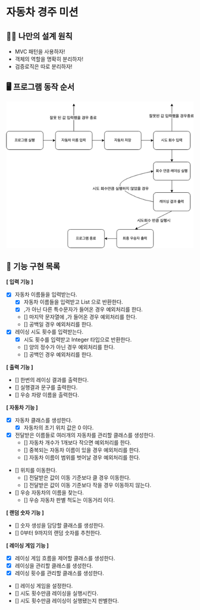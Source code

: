 # 자동차 경주 미션

## 🧑‍💻 나만의 설계 원칙

- MVC 패턴을 사용하자!
- 객체의 역할을 명확히 분리하자!
- 검증로직은 따로 분리하자!

## 🖥️ 프로그램 동작 순서

![flow](flow.png)

## 🎯 기능 구현 목록

**[ 입력 기능 ]**
- [x] 자동차 이름들을 입력받는다.
  - [x] 자동차 이름들을 입력받고 List<String> 으로 반환한다.
  - [x] ,가 아닌 다른 특수문자가 들어온 경우 예외처리를 한다.
  - [] 마지막 문자열에 ,가 들어온 경우 예외처리를 한다.
  - [] 공백일 경우 예외처리를 한다.
- [x] 레이싱 시도 횟수를 입력받는다.
  - [x] 시도 횟수를 입력받고 Integer 타입으로 반환한다.
  - [] 양의 정수가 아닌 경우 예외처리를 한다.
  - [] 공백인 경우 예외처리를 한다.

**[ 출력 기능 ]**
- [] 한번의 레이싱 결과를 출력한다.
- [] 실행결과 문구를 출력한다.
- [] 우승 차량 이름을 출력한다.

**[ 자동차 기능 ]**
- [x] 자동차 클래스를 생성한다.
  - [x] 자동차의 초기 위치 값은 0 이다.
- [x] 전달받은 이름들로 여러개의 자동차를 관리할 클래스를 생성한다.
  - [] 자동차 개수가 1개보다 작으면 예외처리를 한다.
  - [] 중복되는 자동차 이름이 있을 경우 예외처리를 한다.
  - [] 자동차 이름이 범위를 벗어날 경우 예외처리를 한다.
- [] 위치를 이동한다.
  - [] 전달받은 값이 이동 기준보다 클 경우 이동한다.
  - [] 전달받은 값이 이동 기준보다 작을 경우 이동하지 않는다.
- [] 우승 자동차의 이름을 찾는다.
  - [] 우승 자동차 판별 척도는 이동거리 이다.

**[ 랜덤 숫자 기능 ]**
- [] 숫자 생성을 담당할 클래스를 생성한다.
- [] 0부터 9까지의 랜덤 숫자를 추천한다.

**[ 레이싱 게임 기능 ]**
- [x] 레이싱 게임 흐름을 제어할 클래스를 생성한다.
- [x] 레이싱을 관리할 클래스를 생성한다.
- [x] 레이싱 횟수를 관리할 클래스를 생성한다.
- [] 레이싱 게임을 설정한다.
- [] 시도 횟수만큼 레이싱을 실행시킨다.
- [] 시도 횟수만큼 레이싱이 실행됐는지 판별한다.
